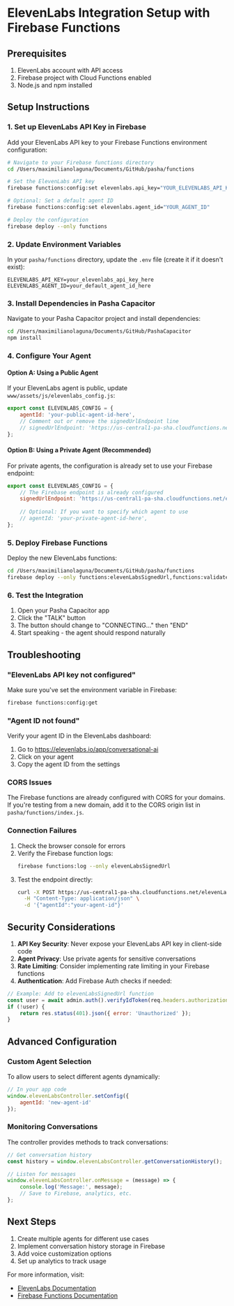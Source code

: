 # ElevenLabs Integration Setup with Firebase Functions

## Prerequisites

1. ElevenLabs account with API access
2. Firebase project with Cloud Functions enabled
3. Node.js and npm installed

## Setup Instructions

### 1. Set up ElevenLabs API Key in Firebase

Add your ElevenLabs API key to your Firebase Functions environment configuration:

```bash
# Navigate to your Firebase functions directory
cd /Users/maximilianolaguna/Documents/GitHub/pasha/functions

# Set the ElevenLabs API key
firebase functions:config:set elevenlabs.api_key="YOUR_ELEVENLABS_API_KEY"

# Optional: Set a default agent ID
firebase functions:config:set elevenlabs.agent_id="YOUR_AGENT_ID"

# Deploy the configuration
firebase deploy --only functions
```

### 2. Update Environment Variables

In your `pasha/functions` directory, update the `.env` file (create it if it doesn't exist):

```env
ELEVENLABS_API_KEY=your_elevenlabs_api_key_here
ELEVENLABS_AGENT_ID=your_default_agent_id_here
```

### 3. Install Dependencies in Pasha Capacitor

Navigate to your Pasha Capacitor project and install dependencies:

```bash
cd /Users/maximilianolaguna/Documents/GitHub/PashaCapacitor
npm install
```

### 4. Configure Your Agent

#### Option A: Using a Public Agent

If your ElevenLabs agent is public, update `www/assets/js/elevenlabs_config.js`:

```javascript
export const ELEVENLABS_CONFIG = {
    agentId: 'your-public-agent-id-here',
    // Comment out or remove the signedUrlEndpoint line
    // signedUrlEndpoint: 'https://us-central1-pa-sha.cloudfunctions.net/elevenLabsSignedUrl',
};
```

#### Option B: Using a Private Agent (Recommended)

For private agents, the configuration is already set to use your Firebase endpoint:

```javascript
export const ELEVENLABS_CONFIG = {
    // The Firebase endpoint is already configured
    signedUrlEndpoint: 'https://us-central1-pa-sha.cloudfunctions.net/elevenLabsSignedUrl',
    
    // Optional: If you want to specify which agent to use
    // agentId: 'your-private-agent-id-here',
};
```

### 5. Deploy Firebase Functions

Deploy the new ElevenLabs functions:

```bash
cd /Users/maximilianolaguna/Documents/GitHub/pasha/functions
firebase deploy --only functions:elevenLabsSignedUrl,functions:validateElevenLabsAgent
```

### 6. Test the Integration

1. Open your Pasha Capacitor app
2. Click the "TALK" button
3. The button should change to "CONNECTING..." then "END"
4. Start speaking - the agent should respond naturally

## Troubleshooting

### "ElevenLabs API key not configured"

Make sure you've set the environment variable in Firebase:
```bash
firebase functions:config:get
```

### "Agent ID not found"

Verify your agent ID in the ElevenLabs dashboard:
1. Go to https://elevenlabs.io/app/conversational-ai
2. Click on your agent
3. Copy the agent ID from the settings

### CORS Issues

The Firebase functions are already configured with CORS for your domains. If you're testing from a new domain, add it to the CORS origin list in `pasha/functions/index.js`.

### Connection Failures

1. Check the browser console for errors
2. Verify the Firebase function logs:
   ```bash
   firebase functions:log --only elevenLabsSignedUrl
   ```
3. Test the endpoint directly:
   ```bash
   curl -X POST https://us-central1-pa-sha.cloudfunctions.net/elevenLabsSignedUrl \
     -H "Content-Type: application/json" \
     -d '{"agentId":"your-agent-id"}'
   ```

## Security Considerations

1. **API Key Security**: Never expose your ElevenLabs API key in client-side code
2. **Agent Privacy**: Use private agents for sensitive conversations
3. **Rate Limiting**: Consider implementing rate limiting in your Firebase functions
4. **Authentication**: Add Firebase Auth checks if needed:

```javascript
// Example: Add to elevenLabsSignedUrl function
const user = await admin.auth().verifyIdToken(req.headers.authorization);
if (!user) {
    return res.status(401).json({ error: 'Unauthorized' });
}
```

## Advanced Configuration

### Custom Agent Selection

To allow users to select different agents dynamically:

```javascript
// In your app code
window.elevenLabsController.setConfig({
    agentId: 'new-agent-id'
});
```

### Monitoring Conversations

The controller provides methods to track conversations:

```javascript
// Get conversation history
const history = window.elevenLabsController.getConversationHistory();

// Listen for messages
window.elevenLabsController.onMessage = (message) => {
    console.log('Message:', message);
    // Save to Firebase, analytics, etc.
};
```

## Next Steps

1. Create multiple agents for different use cases
2. Implement conversation history storage in Firebase
3. Add voice customization options
4. Set up analytics to track usage

For more information, visit:
- [ElevenLabs Documentation](https://elevenlabs.io/docs)
- [Firebase Functions Documentation](https://firebase.google.com/docs/functions)
